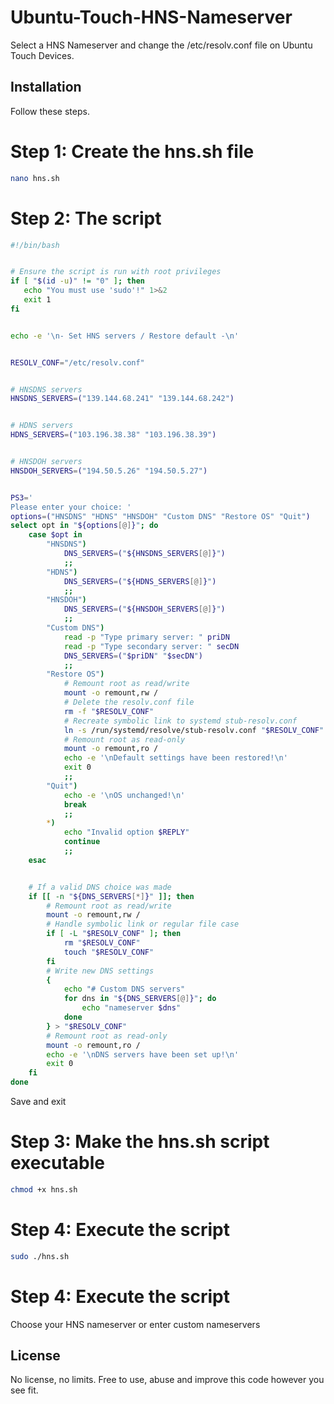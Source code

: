 # Ubuntu-Touch-HNS-Nameserver
Select a HNS Nameserver and change the /etc/resolv.conf file on Ubuntu Touch Devices.

## Installation

Follow these steps.

# Step 1: Create the hns.sh file
```bash
nano hns.sh
```

# Step 2: The script
```bash
#!/bin/bash


# Ensure the script is run with root privileges
if [ "$(id -u)" != "0" ]; then
   echo "You must use 'sudo'!" 1>&2
   exit 1
fi


echo -e '\n- Set HNS servers / Restore default -\n'


RESOLV_CONF="/etc/resolv.conf"


# HNSDNS servers
HNSDNS_SERVERS=("139.144.68.241" "139.144.68.242")


# HDNS servers
HDNS_SERVERS=("103.196.38.38" "103.196.38.39")


# HNSDOH servers
HNSDOH_SERVERS=("194.50.5.26" "194.50.5.27")


PS3='
Please enter your choice: '
options=("HNSDNS" "HDNS" "HNSDOH" "Custom DNS" "Restore OS" "Quit")
select opt in "${options[@]}"; do
    case $opt in
        "HNSDNS")
            DNS_SERVERS=("${HNSDNS_SERVERS[@]}")
            ;;
        "HDNS")
            DNS_SERVERS=("${HDNS_SERVERS[@]}")
            ;;
        "HNSDOH")
            DNS_SERVERS=("${HNSDOH_SERVERS[@]}")
            ;;
        "Custom DNS")
            read -p "Type primary server: " priDN
            read -p "Type secondary server: " secDN
            DNS_SERVERS=("$priDN" "$secDN")
            ;;
        "Restore OS")
            # Remount root as read/write
            mount -o remount,rw /
            # Delete the resolv.conf file
            rm -f "$RESOLV_CONF"
            # Recreate symbolic link to systemd stub-resolv.conf
            ln -s /run/systemd/resolve/stub-resolv.conf "$RESOLV_CONF"
            # Remount root as read-only
            mount -o remount,ro /
            echo -e '\nDefault settings have been restored!\n'
            exit 0
            ;;
        "Quit")
            echo -e '\nOS unchanged!\n'
            break
            ;;
        *)
            echo "Invalid option $REPLY"
            continue
            ;;
    esac


    # If a valid DNS choice was made
    if [[ -n "${DNS_SERVERS[*]}" ]]; then
        # Remount root as read/write
        mount -o remount,rw /
        # Handle symbolic link or regular file case
        if [ -L "$RESOLV_CONF" ]; then
            rm "$RESOLV_CONF"
            touch "$RESOLV_CONF"
        fi
        # Write new DNS settings
        {
            echo "# Custom DNS servers"
            for dns in "${DNS_SERVERS[@]}"; do
                echo "nameserver $dns"
            done
        } > "$RESOLV_CONF"
        # Remount root as read-only
        mount -o remount,ro /
        echo -e '\nDNS servers have been set up!\n'
        exit 0
    fi
done
```
Save and exit
# Step 3: Make the hns.sh script executable
```bash
chmod +x hns.sh
```
# Step 4: Execute the script
```bash
sudo ./hns.sh
```
# Step 4: Execute the script
Choose your HNS nameserver or enter custom nameservers

## License

No license, no limits. Free to use, abuse and improve this code however you see fit.
